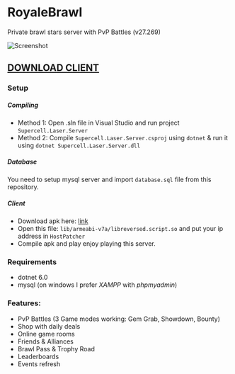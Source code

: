 # RoyaleBrawl
Private brawl stars server with PvP Battles (v27.269)

![Screenshot](https://github.com/xeondev1337/RoyaleBrawl/blob/main/screenshots/ingame.jpg)

## [DOWNLOAD CLIENT](https://drive.google.com/file/d/11c6Zzpe8Je4qT32MMJJ-77U4nIYh8Riv/view?usp=sharing)

### Setup
##### Compiling
- Method 1: Open .sln file in Visual Studio and run project `Supercell.Laser.Server`
- Method 2: Compile `Supercell.Laser.Server.csproj` using `dotnet` & run it using `dotnet Supercell.Laser.Server.dll`
##### Database
You need to setup mysql server and import `database.sql` file from this repository.
##### Client
- Download apk here: [link](https://drive.google.com/file/d/11c6Zzpe8Je4qT32MMJJ-77U4nIYh8Riv/view?usp=sharing)
- Open this file: `lib/armeabi-v7a/libreversed.script.so` and put your ip address in `HostPatcher`
- Compile apk and play enjoy playing this server.

### Requirements
- dotnet 6.0
- mysql (on windows I prefer *XAMPP* with *phpmyadmin*)

### Features:
- PvP Battles (3 Game modes working: Gem Grab, Showdown, Bounty)
- Shop with daily deals
- Online game rooms
- Friends & Alliances
- Brawl Pass & Trophy Road
- Leaderboards
- Events refresh
